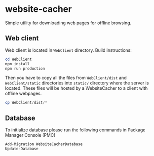 # website-cacher
Simple utility for downloading web pages for offline browsing.

## Web client
Web client is located in `WebClient` directory. Build instructions:
```PowerShell
cd WebClient
npm install
npm run production
```

Then you have to copy all the files from `WebClient/dist` and `WebClient/static` directories into `static/` directory where the server is located. These files will be hosted by a WebsiteCacher to a client with offline webpages.
```PowerShell
cp WebClient/dist/*
```


## Database
To initialize database please run the following commands in Package Manager Console (PMC)

```PowerShell
Add-Migration WebsiteCacherDatabase
Update-Database
```
